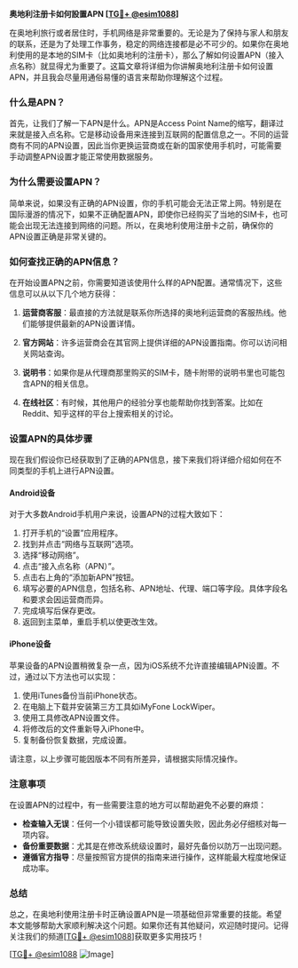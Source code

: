 **奥地利注册卡如何設置APN [[TG💪+ @esim1088](https://t.me/s/esim1088)]**

在奥地利旅行或者居住时，手机网络是非常重要的。无论是为了保持与家人和朋友的联系，还是为了处理工作事务，稳定的网络连接都是必不可少的。如果你在奥地利使用的是本地的SIM卡（比如奥地利的注册卡），那么了解如何设置APN（接入点名称）就显得尤为重要了。这篇文章将详细为你讲解奥地利注册卡如何设置APN，并且我会尽量用通俗易懂的语言来帮助你理解这个过程。

### 什么是APN？

首先，让我们了解一下APN是什么。APN是Access Point Name的缩写，翻译过来就是接入点名称。它是移动设备用来连接到互联网的配置信息之一。不同的运营商有不同的APN设置，因此当你更换运营商或在新的国家使用手机时，可能需要手动调整APN设置才能正常使用数据服务。

### 为什么需要设置APN？

简单来说，如果没有正确的APN设置，你的手机可能会无法正常上网。特别是在国际漫游的情况下，如果不正确配置APN，即使你已经购买了当地的SIM卡，也可能会出现无法连接到网络的问题。所以，在奥地利使用注册卡之前，确保你的APN设置正确是非常关键的。

### 如何查找正确的APN信息？

在开始设置APN之前，你需要知道该使用什么样的APN配置。通常情况下，这些信息可以从以下几个地方获得：

1. **运营商客服**：最直接的方法就是联系你所选择的奥地利运营商的客服热线。他们能够提供最新的APN设置详情。
   
2. **官方网站**：许多运营商会在其官网上提供详细的APN设置指南。你可以访问相关网站查询。

3. **说明书**：如果你是从代理商那里购买的SIM卡，随卡附带的说明书里也可能包含APN的相关信息。

4. **在线社区**：有时候，其他用户的经验分享也能帮助你找到答案。比如在Reddit、知乎这样的平台上搜索相关的讨论。

### 设置APN的具体步骤

现在我们假设你已经获取到了正确的APN信息，接下来我们将详细介绍如何在不同类型的手机上进行APN设置。

#### Android设备

对于大多数Android手机用户来说，设置APN的过程大致如下：

1. 打开手机的“设置”应用程序。
2. 找到并点击“网络与互联网”选项。
3. 选择“移动网络”。
4. 点击“接入点名称（APN）”。
5. 点击右上角的“添加新APN”按钮。
6. 填写必要的APN信息，包括名称、APN地址、代理、端口等字段。具体字段名和要求会因运营商而异。
7. 完成填写后保存更改。
8. 返回到主菜单，重启手机以使更改生效。

#### iPhone设备

苹果设备的APN设置稍微复杂一点，因为iOS系统不允许直接编辑APN设置。不过，通过以下方法也可以实现：

1. 使用iTunes备份当前iPhone状态。
2. 在电脑上下载并安装第三方工具如iMyFone LockWiper。
3. 使用工具修改APN设置文件。
4. 将修改后的文件重新导入iPhone中。
5. 复制备份恢复数据，完成设置。

请注意，以上步骤可能因版本不同有所差异，请根据实际情况操作。

### 注意事项

在设置APN的过程中，有一些需要注意的地方可以帮助避免不必要的麻烦：

- **检查输入无误**：任何一个小错误都可能导致设置失败，因此务必仔细核对每一项内容。
- **备份重要数据**：尤其是在修改系统级设置时，最好先备份以防万一出现问题。
- **遵循官方指导**：尽量按照官方提供的指南来进行操作，这样能最大程度地保证成功率。

### 总结

总之，在奥地利使用注册卡时正确设置APN是一项基础但非常重要的技能。希望本文能够帮助大家顺利解决这个问题。如果你还有其他疑问，欢迎随时提问。记得关注我们的频道[[TG💪+ @esim1088](https://t.me/s/esim1088)]获取更多实用技巧！

[[TG💪+ @esim1088](https://t.me/s/esim1088) ![Image](https://i.postimg.cc/4NQfJmqS/Snipaste-2025-05-13-00-14-12.png)]